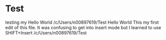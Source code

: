 # Test
testing my Hello World
/c/Users/n00897619/Test
Hello World
This my first edit of this file. It was confusing to get into insert mode but I learned
to use SHIFT+Insert
/c/Users/n00897619/Test
